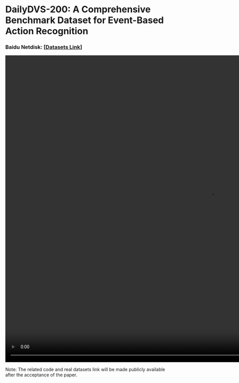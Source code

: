 # DailyDVS-200: A Comprehensive Benchmark Dataset for Event-Based Action Recognition


### Baidu Netdisk: [[Datasets Link](xxx)]

<video width="1280" height="960" controls>
    <source src="video/demo.mp4" type="video/mp4">
</video>


Note: The related code and real datasets link will be made publicly available after the acceptance of the paper.

